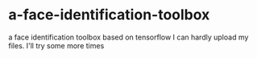# a-face-identification-toolbox
a face identification toolbox based on tensorflow
I can hardly upload my files.
I'll try some more times
